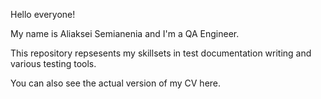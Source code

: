 Hello everyone!

My name is Aliaksei Semianenia and I'm a QA Engineer. 

This repository repsesents my skillsets in test documentation writing and various testing tools.

You can also see the actual version of my CV here.